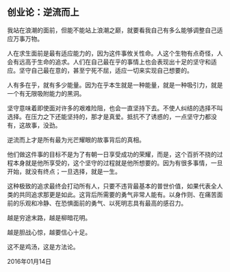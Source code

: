 ## 创业论：逆流而上

我站在浪潮的面前，但能不能站上浪潮之巅，就要看我自己有多么能够调整自己适应万事万物。

人在求生面前是最有适应能力的，因为这件事攸关性命。人这个生物有点奇怪，人会有远高于生命的追求。人们在自己最在乎的事情上也会表现出十足的坚守和适应。坚守自己最在意的，甚至宁死不屈，适应一切来实现自己想要的。

人有多在乎，就有多少能量。因为在乎本生就是一种能量，就是一种吸引力，就是一个有无限吸附能力的黑洞。

坚守意味着即使面对许多的艰难险阻，也会一直坚持下去。不使人纠结的选择不叫选择。在压力之下还能坚持的，那才是真爱。抵抗不了诱惑的，一点坚守力都没有，这故事，没劲。

逆流而上才是所有最为光芒耀眼的故事背后的真相。

他们做这件事的目标不是为了有朝一日享受成功的荣耀，而是，这个百折不挠的过程本身就是他所享受的，这个坚守的过程就是他所想要的。因为有很多事情，一旦开始，就没有终点；一旦选择，就是一生。

这种极致的追求最终会打动所有人，只要不违背最基本的普世价值，如果代表全人类的共同追求那更是如此。这背后所需要的勇气非常人能有。以身作则、在痛苦面前的乐观和冷静、在恐惧面前的勇气、以死明志具有最高的感召力。

越是穷途末路，越是柳暗花明。

越是胆战心惊，越要信心十足。

这不是鸡汤，这是方法论。

2016年01月14日



